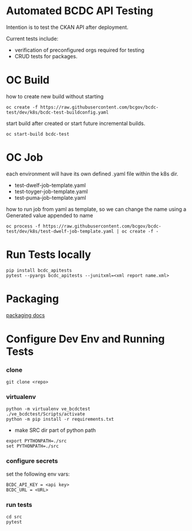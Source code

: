 # Automated BCDC API Testing

Intention is to test the CKAN API after deployment.

Current tests include:
 - verification of preconfigured orgs required for testing
 - CRUD tests for packages.
 
# OC Build

how to create new build without starting

```
oc create -f https://raw.githubusercontent.com/bcgov/bcdc-test/dev/k8s/bcdc-test-buildconfig.yaml
```

start build after created or start future incremental builds.

```
oc start-build bcdc-test
```

# OC Job 

each environment will have its own defined .yaml file within the k8s dir. 

* test-dwelf-job-template.yaml
* test-toyger-job-template.yaml
* test-puma-job-template.yaml

how to run job from yaml as template, so we can change the name using a Generated value appended to name
```
oc process -f https://raw.githubusercontent.com/bcgov/bcdc-test/dev/k8s/test-dwelf-job-template.yaml | oc create -f -
```


# Run Tests locally

```
pip install bcdc_apitests
pytest --pyargs bcdc_apitests --junitxml=<xml report name.xml>
```
  
# Packaging

[packaging docs](docs/packaging.md)

# Configure Dev Env and Running Tests

### clone
`git clone <repo>`

### virtualenv 
```
python -m virtualenv ve_bcdctest
./ve_bcdctest/Scripts/activate
python -m pip install -r requirements.txt
```

* make SRC dir part of python path
```
export PYTHONPATH=./src
set PYTHONPATH=./src
```

### configure secrets
set the following env vars:

```
BCDC_API_KEY = <api key>
BCDC_URL = <URL>
```

### run tests
```
cd src
pytest
```



